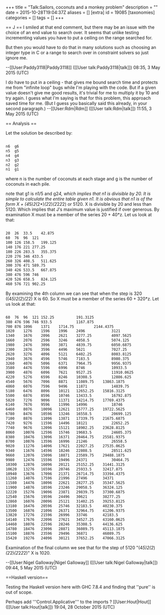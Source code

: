 +++
title = "Talk:Sailors, coconuts and a monkey problem"
description = ""
date = 2015-10-28T19:04:37Z
aliases = []
[extra]
id = 19085
[taxonomies]
categories = []
tags = []
+++

== J ==
I smiled at that end comment, but there may be an issue with the choice of an end value to search over. It seems that unlike testing incrementing values you have to put a ceiling on the range searched for. 

But then you would have to do that in many solutions such as choosing an integer type in C or a range to search over in constraint solvers so just ignore me.

--[[User:Paddy3118|Paddy3118]] ([[User talk:Paddy3118|talk]]) 08:35, 3 May 2015 (UTC)

I do have to put in a ceiling - that gives me bound search time and protects me from "infinite loop" bugs while I'm playing with the code. But if a given value doesn't give me good results, it's trivial for me to multiply it by 10 and try again. I guess what I'm saying is that for this problem, this approach saved time for me. (But I guess you basically said this already, in your second paragraph.) --[[User:Rdm|Rdm]] ([[User talk:Rdm|talk]]) 11:55, 3 May 2015 (UTC)

== Analysis ==

Let the solution be described by:

```txt

n6	g6
n5	g5
n4	g4
n3	g3
n2	g2
n1	g1

```

where n is the number of coconuts at each stage and g is the number of coconuts in each pile.

note that g1 is n1/5 and g2*4, which implies that n1 is divisible by 20. It is simple to calculate the entire table given n1. It is obvious that n1 is of the form X + (4*5)*2*(2*)*(2*2)*(2*2*2*2) or 5120. X is divisible by 20 and less than 5120. Which implies that J's maximum value is justified if over generous. By examination X must be a member of the series 20 + 40*z. Let us look at that: 

```txt

20	26	33.5	42.875
60	76	96	121
100	126	158.5	199.125
140	176	221	277.25
180	226	283.5	355.375
220	276	346	433.5
260	326	408.5	511.625
300	376	471	589.75
340	426	533.5	667.875
380	476	596	746
420	526	658.5	824.125
460	576	721	902.25

```

By examining the 4th column we can see that when the step is 320 ((4*5)*2*(2*)*(2*2) X is 60. So X must be a member of the series 60 + 320*z. Let us look at that:

```txt

60	76	96	121	152.25	        191.3125
380	476	596	746	933.5	        1167.875
700	876	1096	1371	1714.75	        2144.4375
1020	1276	1596	1996	2496	        3121
1340	1676	2096	2621	3277.25	        4097.5625
1660	2076	2596	3246	4058.5	        5074.125
1980	2476	3096	3871	4839.75	        6050.6875
2300	2876	3596	4496	5621	        7027.25
2620	3276	4096	5121	6402.25	        8003.8125
2940	3676	4596	5746	7183.5	        8980.375
3260	4076	5096	6371	7964.75	        9956.9375
3580	4476	5596	6996	8746	        10933.5
3900	4876	6096	7621	9527.25	        11910.0625
4220	5276	6596	8246	10308.5	        12886.625
4540	5676	7096	8871	11089.75	13863.1875
4860	6076	7596	9496	11871	        14839.75
5180	6476	8096	10121	12652.25	15816.3125
5500	6876	8596	10746	13433.5	        16792.875
5820	7276	9096	11371	14214.75	17769.4375
6140	7676	9596	11996	14996	        18746
6460	8076	10096	12621	15777.25	19722.5625
6780	8476	10596	13246	16558.5	        20699.125
7100	8876	11096	13871	17339.75	21675.6875
7420	9276	11596	14496	18121	        22652.25
7740	9676	12096	15121	18902.25	23628.8125
8060	10076	12596	15746	19683.5	        24605.375
8380	10476	13096	16371	20464.75	25581.9375
8700	10876	13596	16996	21246	        26558.5
9020	11276	14096	17621	22027.25	27535.0625
9340	11676	14596	18246	22808.5	        28511.625
9660	12076	15096	18871	23589.75	29488.1875
9980	12476	15596	19496	24371	        30464.75
10300	12876	16096	20121	25152.25	31441.3125
10620	13276	16596	20746	25933.5 	32417.875
10940	13676	17096	21371	26714.75	33394.4375
11260	14076	17596	21996	27496   	34371
11580	14476	18096	22621	28277.25	35347.5625
11900	14876	18596	23246	29058.5 	36324.125
12220	15276	19096	23871	29839.75	37300.6875
12540	15676	19596	24496	30621   	38277.25
12860	16076	20096	25121	31402.25	39253.8125
13180	16476	20596	25746	32183.5 	40230.375
13500	16876	21096	26371	32964.75	41206.9375
13820	17276	21596	26996	33746   	42183.5
14140	17676	22096	27621	34527.25	43160.0625
14460	18076	22596	28246	35308.5 	44136.625
14780	18476	23096	28871	36089.75	45113.1875
15100	18876	23596	29496	36871   	46089.75
15420	19276	24096	30121	37652.25	47066.3125

```

Examination of the final column we see that for the step of 5120 "(4*5)*2*(2*)*(2*2)*(2*2*2*2)" X is 1020.

--[[User:Nigel Galloway|Nigel Galloway]] ([[User talk:Nigel Galloway|talk]]) 09:44, 5 May 2015 (UTC)

==Haskell version==

Testing the Haskell version here with GHC 7.8.4 and finding that ''pure'' is out of scope.

Perhaps add '''Control.Applicative''' to the imports ? [[User:Hout|Hout]] ([[User talk:Hout|talk]]) 19:04, 28 October 2015 (UTC)
